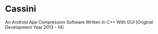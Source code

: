 # Cassini
An Android App Compression Software Written In C++ With GUI [Original Development Year 2013 - 14]
